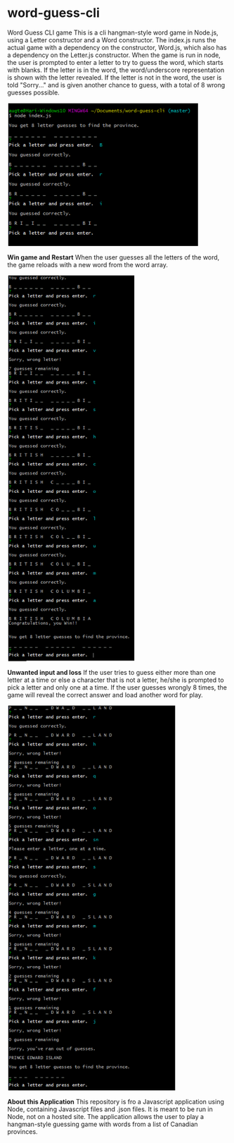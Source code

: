 # word-guess-cli
Word Guess CLI game
This is a cli hangman-style word game in Node.js, using a Letter constructor and a Word constructor. The index.js runs the actual game with a dependency on the constructor, Word.js, which also has a dependency on the Letter.js constructor. When the game is run in node, the user is prompted to enter a letter to try to guess the word, which starts with blanks. If the letter is in the word, the word/underscore representation is shown with the letter revealed. If the letter is not in the word, the user is told "Sorry..." and is given another chance to guess, with a total of 8 wrong guesses possible.

![Province Word Game: Start](https://github.com/hmurali/word-guess-cli/blob/master/provincewordgameSTART.PNG)

**Win game and Restart**
When the user guesses all the letters of the word, the game reloads with a new word from the word array.

![Province Word Game: Win and restart](https://github.com/hmurali/word-guess-cli/blob/master/provincewordgameWIN_END.PNG)

**Unwanted input and loss**
If the user tries to guess either more than one letter at a time or else a character that is not a letter, he/she is prompted to pick a letter and only one at a time. If the user guesses wrongly 8 times, the game will reveal the correct answer and load another word for play.

![Province Word Game: Unwanted input and Loss](https://github.com/hmurali/word-guess-cli/blob/master/provincewordgameLOSE_WRONG.PNG)

**About this Application**
This repository is fro a Javascript application using Node, containing Javascript files and .json files. It is meant to be run in Node, not on a hosted site. The application allows the user to play a hangman-style guessing game with words from a list of Canadian provinces.

